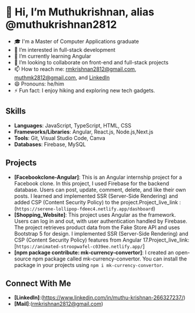 # 👋 Hi, I’m Muthukrishnan, alias @muthukrishnan2812

- 🎓 I'm a Master of Computer Applications graduate
- 👀 I’m interested in full-stack development
- 🌱 I’m currently learning Angular
- 💞️ I’m looking to collaborate on front-end and full-stack projects
- 📫 How to reach me: [rmkrishnan2812@gmail.com](mailto:rmkrishnan2812@gmail.com), [muthmk2812@gmail.com](mailto:muthmk2812@gmail.com), and [LinkedIn](https://www.linkedin.com/public-profile/settings?trk=d_flagship3_profile_self_view_public_profile)
- 😄 Pronouns: he/him
- ⚡ Fun fact: I enjoy hiking and exploring new tech gadgets.

## Skills
- **Languages**: JavaScript, TypeScript, HTML, CSS
- **Frameworks/Libraries**: Angular, React.js, Node.js,Next.js
- **Tools**: Git, Visual Studio Code, Canva
- **Databases**: Firebase, MySQL

## Projects
- **[Facebookclone-Angular]**: This is an Angular internship project for a Facebook clone. In this project, I used Firebase for the backend database. Users can post, update, comment, delete, and like their own posts. I learned and implemented SSR (Server-Side Rendering) and added CSP (Content Security Policy) to the project.Project_live_link :(`https://serene-lollipop-fdeec4.netlify.app/dashboard`)
- **[Shopping_Website]**: This project uses Angular as the framework. Users can log in and out, with user authentication handled by Firebase. The project retrieves product data from the Fake Store API and uses Bootstrap 5 for design. I implemented SSR (Server-Side Rendering) and CSP (Content Security Policy) features from Angular 17.Project_live_link:[`https://animated-stroopwafel-c039ee.netlify.app/`]
- **[npm package contribute: mk-currency-convertor]**: I created an open-source npm package called mk-currency-convertor. You can install the package in your projects using `npm i mk-currency-convertor`.

## Connect With Me
- **[LinkedIn]**:(https://www.linkedin.com/in/muthu-krishnan-266327237/)
- **[Mail]**:(rmkrishnan2812@gmail.com)

<!---
muthukrishnan2812/muthukrishnan2812 is a ✨ special ✨ repository because its `README.md` (this file) appears on your GitHub profile.
You can click the Preview link to take a look at your changes.
--->

